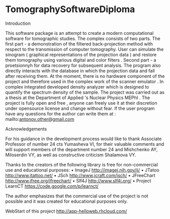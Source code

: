 TomographySoftwareDiploma
=========================
Introduction
 
This software package is an attempt to create a modern computational software for tomographic studies. The complex consists
of two parts. The first part - a demonstration of the filtered back-projection method with respect to the transmission of
computer tomography. User can simulate the sinogram ( graphical representations of the projection data ) and restore
them tomography using various digital and color filters . Second part - a proetsionnyh for data recovery for 
subsequent analysis. The program also directly interacts with the database in which the projection data and fall 
after receiving them. At the moment, there is no hardware component of the project and therefore used in the complex work 
of the scanner emulator . In complex integrated developed density analyzer which is designed to quantify the spectrum 
density of the sample.
The project was carried out as a thesis at the Department of Applied 's Nuclear Physics MEPhI . The project is fully open
and free , anyone can freely use it at their discretion under opensource license and change without fear.
If the user program have any questions for the author can write them at : mailto:antonov.other@gmail.com

Acknowledgements
 
For his guidance in the development process would like to thank Associate Professor of number 24 cts Yumasheva VI, 
for their valuable comments and will support members of the department number 24 and Mishchenko AY, Miloserdin VY, 
as well as constructive criticism Shalamova VY. 

Thanks to the creators of the following library is free for non-commercial use and educational purposes:
•       ImageJ http://imagej.nih.gov/ij/
•       JTatoo http://www.jtattoo.net/
•       JSch http://www.jcraft.com/jsch/
•       JFreeChart http://www.jfree.org/jfreechart/
•       Slf4J http://www.slf4j.org/
•       Project LearnCT https://code.google.com/p/learnct/
 
The author emphasizes that the commercial use of the project is not possible and it was created for educational purposes only. 

WebStart of this project http://app-helloweb.rhcloud.com/
